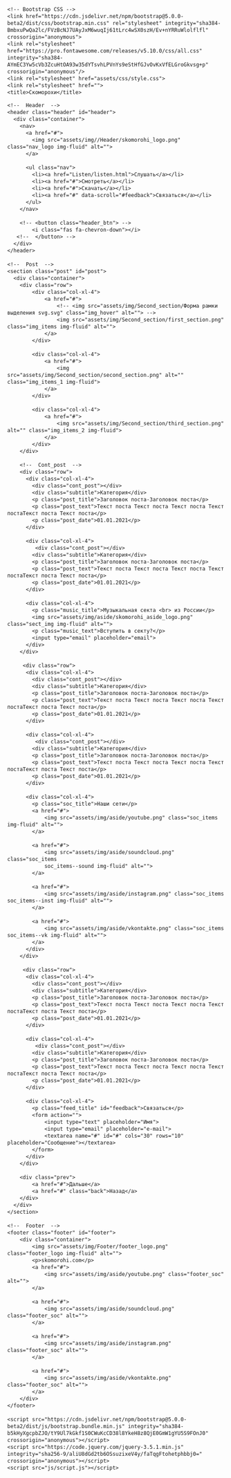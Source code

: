 <!DOCTYPE html>
<html lang="en">
  <head>
    <!-- Required meta tags -->
    <meta charset="utf-8">
    <meta name="viewport" content="width=device-width, initial-scale=1">

    <!-- Bootstrap CSS -->
    <link href="https://cdn.jsdelivr.net/npm/bootstrap@5.0.0-beta2/dist/css/bootstrap.min.css" rel="stylesheet" integrity="sha384-BmbxuPwQa2lc/FVzBcNJ7UAyJxM6wuqIj61tLrc4wSX0szH/Ev+nYRRuWlolflfl" crossorigin="anonymous">
    <link rel="stylesheet" href="https://pro.fontawesome.com/releases/v5.10.0/css/all.css" integrity="sha384-AYmEC3Yw5cVb3ZcuHtOA93w35dYTsvhLPVnYs9eStHfGJvOvKxVfELGroGkvsg+p" crossorigin="anonymous"/>
    <link rel="stylesheet" href="assets/css/style.css">
    <link rel="stylesheet" href="">
    <title>Скоморохи</title>
  </head>
  <body>

    <!--  Header  -->
    <header class="header" id="header">
      <div class="container">
        <nav>
          <a href="#">
            <img src="assets/img//Header/skomorohi_logo.png" class="nav_logo img-fluid" alt="">
          </a>

          <ul class="nav">
            <li><a href="Listen/listen.html">Слушать</a></li>
            <li><a href="#">Смотреть</a></li>
            <li><a href="#">Скачать</a></li>
            <li><a href="#" data-scroll="#feedback">Связаться</a></li>
          </ul>
        </nav>

        <!-- <button class="header_btn"> -->
        	<i class="fas fa-chevron-down"></i>
       <!--  </button> -->
      </div>
    </header>

    <!--  Post  -->
    <section class="post" id="post">
      <div class="container">
      	<div class="row">
      		<div class="col-xl-4">
      			<a href="#">
      				<!-- <img src="assets/img/Second_section/Форма рамки выделения svg.svg" class="img_hover" alt=""> -->
      				<img src="assets/img/Second_section/first_section.png" class="img_items img-fluid" alt="">
      			</a>
      		</div>

      		<div class="col-xl-4">
      			<a href="#">
      				<img src="assets/img/Second_section/second_section.png" alt="" class="img_items_1 img-fluid">
      			</a>
      		</div>

      		<div class="col-xl-4">
      			<a href="#">
      				<img src="assets/img/Second_section/third_section.png" alt="" class="img_items_2 img-fluid">
      			</a>
      		</div>
      	</div>

      	<!--  Cont_post  -->
        <div class="row">
          <div class="col-xl-4">
            <div class="cont_post"></div>
            <div class="subtitle">Категория</div>
            <p class="post_title">Заголовок поста-Заголовок поста</p>
            <p class="post_text">Текст поста Текст поста Текст поста Текст постаТекст поста Текст поста</p>
            <p class="post_date">01.01.2021</p>
          </div>

          <div class="col-xl-4">
             <div class="cont_post"></div>
            <div class="subtitle">Категория</div>
            <p class="post_title">Заголовок поста-Заголовок поста</p>
            <p class="post_text">Текст поста Текст поста Текст поста Текст постаТекст поста Текст поста</p>
            <p class="post_date">01.01.2021</p>
          </div>

          <div class="col-xl-4">
            <p class="music_title">Музыкальная секта <br> из России</p>
            <img src="assets/img/aside/skomorohi_aside_logo.png" class="sect_img img-fluid" alt="">
            <p class="music_text">Вступить в секту?</p>
            <input type="email" placeholder="email">
          </div>
        </div>

         <div class="row">
          <div class="col-xl-4">
            <div class="cont_post"></div>
            <div class="subtitle">Категория</div>
            <p class="post_title">Заголовок поста-Заголовок поста</p>
            <p class="post_text">Текст поста Текст поста Текст поста Текст постаТекст поста Текст поста</p>
            <p class="post_date">01.01.2021</p>
          </div>

          <div class="col-xl-4">
             <div class="cont_post"></div>
            <div class="subtitle">Категория</div>
            <p class="post_title">Заголовок поста-Заголовок поста</p>
            <p class="post_text">Текст поста Текст поста Текст поста Текст постаТекст поста Текст поста</p>
            <p class="post_date">01.01.2021</p>
          </div>

          <div class="col-xl-4">
            <p class="soc_title">Наши сети</p>
            <a href="#">
            	<img src="assets/img/aside/youtube.png" class="soc_items img-fluid" alt="">
            </a>

            <a href="#">
            	<img src="assets/img/aside/soundcloud.png" class="soc_items
            	soc_items--sound img-fluid" alt="">
            </a>

            <a href="#">
            	<img src="assets/img/aside/instagram.png" class="soc_items soc_items--inst img-fluid" alt="">
            </a>

            <a href="#">
            	<img src="assets/img/aside/vkontakte.png" class="soc_items soc_items--vk img-fluid" alt="">
            </a>
          </div>
        </div>

         <div class="row">
          <div class="col-xl-4">
            <div class="cont_post"></div>
            <div class="subtitle">Категория</div>
            <p class="post_title">Заголовок поста-Заголовок поста</p>
            <p class="post_text">Текст поста Текст поста Текст поста Текст постаТекст поста Текст поста</p>
            <p class="post_date">01.01.2021</p>
          </div>

          <div class="col-xl-4">
             <div class="cont_post"></div>
            <div class="subtitle">Категория</div>
            <p class="post_title">Заголовок поста-Заголовок поста</p>
            <p class="post_text">Текст поста Текст поста Текст поста Текст постаТекст поста Текст поста</p>
            <p class="post_date">01.01.2021</p>
          </div>

          <div class="col-xl-4">
            <p class="feed_title" id="feedback">Связаться</p>
            <form action="">
            	<input type="text" placeholder="Имя">
            	<input type="email" placeholder="e-mail">
            	<textarea name="#" id="#" cols="30" rows="10" placeholder="Сообщение"></textarea>
            </form>
          </div>
        </div>

        <div class="prev">
        	<a href="#">Дальше</a>
        	<a href="#" class="back">Назад</a>
        </div>
      </div>
    </section>

    <!--  Footer  -->
    <footer class="footer" id="footer">
    	<div class="container">
    		<img src="assets/img/Footer/footer_logo.png" class="footer_logo img-fluid" alt="">
    		<p>skomorohi.com</p>
    		<a href="#">
    			<img src="assets/img/aside/youtube.png" class="footer_soc" alt="">
    		</a>

    		<a href="#">
    			<img src="assets/img/aside/soundcloud.png" class="footer_soc" alt="">
    		</a>

    		<a href="#">
    			<img src="assets/img/aside/instagram.png" class="footer_soc" alt="">
    		</a>

    		<a href="#">
    			<img src="assets/img/aside/vkontakte.png" class="footer_soc" alt="">
    		</a>
    	</div>
    </footer>

    <script src="https://cdn.jsdelivr.net/npm/bootstrap@5.0.0-beta2/dist/js/bootstrap.bundle.min.js" integrity="sha384-b5kHyXgcpbZJO/tY9Ul7kGkf1S0CWuKcCD38l8YkeH8z8QjE0GmW1gYU5S9FOnJ0" crossorigin="anonymous"></script>
    <script src="https://code.jquery.com/jquery-3.5.1.min.js" integrity="sha256-9/aliU8dGd2tb6OSsuzixeV4y/faTqgFtohetphbbj0=" crossorigin="anonymous"></script>
    <script src="js/script.js"></script>
  </body>
</html>
